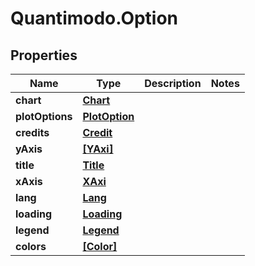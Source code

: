 # Quantimodo.Option

## Properties
Name | Type | Description | Notes
------------ | ------------- | ------------- | -------------
**chart** | [**Chart**](Chart.md) |  | 
**plotOptions** | [**PlotOption**](PlotOption.md) |  | 
**credits** | [**Credit**](Credit.md) |  | 
**yAxis** | [**[YAxi]**](YAxi.md) |  | 
**title** | [**Title**](Title.md) |  | 
**xAxis** | [**XAxi**](XAxi.md) |  | 
**lang** | [**Lang**](Lang.md) |  | 
**loading** | [**Loading**](Loading.md) |  | 
**legend** | [**Legend**](Legend.md) |  | 
**colors** | [**[Color]**](Color.md) |  | 


